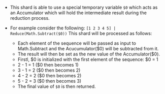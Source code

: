 - This shard is able to use a special temporary variable `$0` which acts as an Accumulator which will hold the intermediate result during the reduction process.

- For example consider the following: `[1 2 3 4 5] | Reduce(Math.Subtract($0))`
  This shard will be processed as follows:
  - Each element of the sequence will be passed as input to Math.Subtract and the Acucumulator($0) will be subtracted from it.
  - The result will then be set as the new value of the Accumulator($0).
  - Firstl, $0 is initialized with the first element of the sequence: $0 = 1
  - 2 - 1 = 1 ($0 then becomes 1)
  - 3 - 1 = 2 ($0 then becomes 2)
  - 4 - 2 = 2 ($0 then becomes 2)
  - 5 - 2 = 3 ($0 then becomes 3)
  - The final value of `$0` is then returned.
